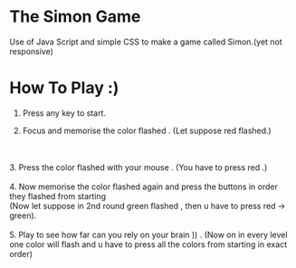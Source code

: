 # The Simon Game
Use of Java Script and simple CSS to make a game called Simon.(yet not responsive)

# How To Play :)

1. Press any key to start.

2. Focus and memorise the color flashed . (Let suppose red flashed.)
<br>
<br>
3. Press the color flashed with your mouse . (You have to press red .)
<br>
<br>
4. Now memorise the color flashed again and press the buttons in order they flashed from starting <br>(Now let suppose in 2nd round green flashed , then u have to press red -> green).
<br>
<br>
5. Play to see how far can you rely on your brain )) . (Now on in every level one color will flash and u have to press all the colors from starting in exact order)
<br>
